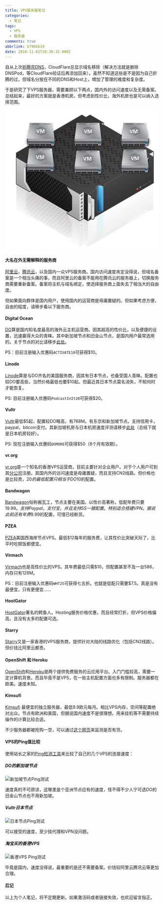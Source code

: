```yaml
---
title: VPS服务器笔记
categories:
  - 笔记
tags:
  - VPS
  - 服务器
comments: true
abbrlink: b796bb19
date: 2016-11-02T20:30:32.000Z
---
```


自从上次[折腾完DNS](http://cn.abnerchou.me/blog/88900ae9/)，CloudFlare总显示域名移除（解决方法就是删除DNSPod，等CloudFlare验证后再添加回来）。虽然不知道这些是不是因为自己折腾的过，但域名分放在不同的DNS和Host上，增加了管理的难度和复杂度。

于是研究了下VPS服务器，需要兼顾以下两点，国内外的访问速度以及无需备案。总结起来，最好的方案就是香港机房。但考虑到性价比，海外机房也是可以纳入选择范围。

![VPS Image](/img/vps_1.jpg)

#### 大名在外无需解释的服务商

[阿里云](https://cn.aliyun.com/)，[腾讯云](https://www.qcloud.com/)，以及国内一众VPS服务商。国内访问速度肯定没得说，但域名备案是一个相当头痛的事，而且阿里云的备案不能用在腾讯云的服务器上，切换服务商需要重新备案。备案将主机与域名绑定，使选择服务商上面失去了相当大的自由度。

但如果面向群体是国内用户，使用国内的运营商是毋庸置疑的。但如果考虑方便，自由的程度，请移步看以下服务商。

#### Digital Ocean

[DO](https://m.do.co/c/eaf9c533bc55)算是国内知名度最高的海外云主机运营商。因其超高的性价比，以及便捷的设置，迅速赢得大众的青睐。其中新加坡节点和旧金山节点，是国内用户最常选用的。关于节点的对比请移步[此处](https://www.91yun.org/zh/archives/878)。

PS：目前注册输入优惠码`ACTIVATE10`可获得$10。

#### Linode

[Linode](https://www.linode.com/?r=31b7ad9bbcdac84ed780e48344212c99afcaa3d2)算是与DO齐名的美国服务商，因其有日本节点，也备受国人青睐。配置也较DO要高些，当然价格最低也要$10起。但最近其日本节点莫名消失，不知何时才能恢复。

PS: 目前注册输入优惠码`PodcastInIt20`可获得$20。

#### Vultr

[Vultr](http://www.vultr.com/?ref=7025798)最低$5起，配置较DO略高，有768M。有东京和新加坡节点。支持信用卡，paypal，bitcoin支付。其新加坡机房与日本机房速度评测请移步[此处](https://www.freehao123.com/vultr-vps-jp-sg/)（总结下就是日本机房较好）。

PS: 现在注册输入优惠码`DOMORE`可获得$50（6个月有效期）。

#### vr.org

[vr.org](http://vr.org)是一个知名的香港VPS运营商，目前主要针对企业用户。对于个人用户可到其[分公司](https://www.tqhosting.com/cloud)注册。其国内外的访问速度是毋庸置疑，而且支持CN2线路。但价格也是比较贵，$20的最低配置只相当于DO$10的配置。

#### Bandwagon

[Bandwagon](https://bwh1.net)俗称搬瓦工，节点主要在美国。以性价高著称，低配年费只要$19.99。支持Paypal，支付宝，并且支持SS一键配置。特别适合搭建VPN。据说此前还有年费$9.99的配置，可惜已经断货。

#### PZEA

[PZEA](https://www.pzea.com)美国西海岸节点VPS。最低$12每年的服务费，让其性价比突破天际了，比平时吃顿饭都便宜。

#### Virmach

[Virmach](https://virmach.com)也是高性价比的VPS。其年费最低只需$10，但配置甚至不及一台586，内存只有128M。

PS：目前注册输入优惠码`WHT25`可获得七五折。也就是低配只需要$7.5。真是没有最便宜，只有更便宜......

#### HostGator

[HostGator](http://www.hostgator.com/)著名的鳄鱼人。Hosting服务价格优惠，而且经常打折，但VPS价格偏高，且没有太多的配置可选。

#### Starry

[Starry](https://www.starrydns.com/sc/hong-kong-vps)又是一家香港的VPS服务商，提供针对大陆的线路优化（包括CN2线路）。但价钱比阿里云都贵。

#### OpenShift 和 Heroku

[OpenShift](https://www.openshift.com)和[Heroku](https://www.heroku.com)是两个提供免费服务的云应用平台。入门门槛较高，需要一定计算机背景。而且毕竟不是VPS，在一些主机配置方面也多有限制。服务器都在欧美。速度未知。

#### Kimsufi

[Kimsufi](https://www.kimsufi.com/en/) 最便宜的独立服务器，最低9.9欧元每月。相比VPS内存，空间等配置绝对出众。节点有欧洲和美国，但据说国内速度不是很理想。用来挂机等不需要持续操作的计算比较合适。

不少服务器都被抢购一空，可以通过[这个网页](http://api.check100.xyz/kimsufi/kimsufi-checking.php)来监测是否有货。

#### VPS的Ping值比较

使用站长之家的[Ping检测工具](http://tool.chinaz.com/sitespeed)来比较了自己的几个VPS的连接速度：

##### DO的新加坡节点

![新加坡节点Ping测试](\img\vpn_2.png)

速度真的不可原谅，这哪里是个亚洲节点应有的速度，怪不得不少人宁可选DO的旧金山节点也不用新加坡。

##### Vultr日本节点

![日本节点Ping测试](\img\vpn_3.png)

可以接受的速度，至少挂代理和VPN没问题。

##### 淘宝买的香港VPS

![香港VPS Ping测试](\img\vpn_4.png)

毕竟是国内，速度没得说，最重要的是还不需要备案。价钱较阿里云腾讯云等更加合理。

#### 后记

以上为个人笔记，将不定期更新。如果激活码或者链接失效，也欢迎留言指正。
